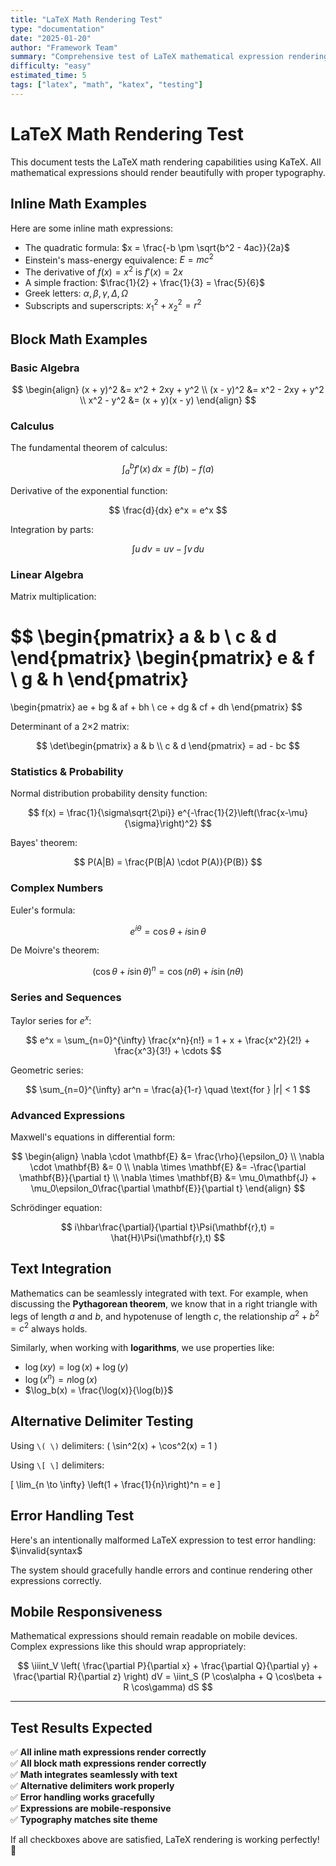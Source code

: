 ```yaml
---
title: "LaTeX Math Rendering Test"
type: "documentation"
date: "2025-01-20"
author: "Framework Team"
summary: "Comprehensive test of LaTeX mathematical expression rendering using KaTeX"
difficulty: "easy"
estimated_time: 5
tags: ["latex", "math", "katex", "testing"]
---
```


# LaTeX Math Rendering Test

This document tests the LaTeX math rendering capabilities using KaTeX. All mathematical expressions should render beautifully with proper typography.

## Inline Math Examples

Here are some inline math expressions:

- The quadratic formula: $x = \frac{-b \pm \sqrt{b^2 - 4ac}}{2a}$
- Einstein's mass-energy equivalence: $E = mc^2$
- The derivative of $f(x) = x^2$ is $f'(x) = 2x$
- A simple fraction: $\frac{1}{2} + \frac{1}{3} = \frac{5}{6}$
- Greek letters: $\alpha, \beta, \gamma, \Delta, \Omega$
- Subscripts and superscripts: $x_1^2 + x_2^2 = r^2$

## Block Math Examples

### Basic Algebra

$$
\begin{align}
(x + y)^2 &= x^2 + 2xy + y^2 \\
(x - y)^2 &= x^2 - 2xy + y^2 \\
x^2 - y^2 &= (x + y)(x - y)
\end{align}
$$

### Calculus

The fundamental theorem of calculus:

$$
\int_a^b f'(x) \, dx = f(b) - f(a)
$$

Derivative of the exponential function:

$$
\frac{d}{dx} e^x = e^x
$$

Integration by parts:

$$
\int u \, dv = uv - \int v \, du
$$

### Linear Algebra

Matrix multiplication:

$$
\begin{pmatrix}
a & b \\
c & d
\end{pmatrix}
\begin{pmatrix}
e & f \\
g & h
\end{pmatrix}
=
\begin{pmatrix}
ae + bg & af + bh \\
ce + dg & cf + dh
\end{pmatrix}
$$

Determinant of a 2×2 matrix:

$$
\det\begin{pmatrix}
a & b \\
c & d
\end{pmatrix} = ad - bc
$$

### Statistics & Probability

Normal distribution probability density function:

$$
f(x) = \frac{1}{\sigma\sqrt{2\pi}} e^{-\frac{1}{2}\left(\frac{x-\mu}{\sigma}\right)^2}
$$

Bayes' theorem:

$$
P(A|B) = \frac{P(B|A) \cdot P(A)}{P(B)}
$$

### Complex Numbers

Euler's formula:

$$
e^{i\theta} = \cos\theta + i\sin\theta
$$

De Moivre's theorem:

$$
(\cos\theta + i\sin\theta)^n = \cos(n\theta) + i\sin(n\theta)
$$

### Series and Sequences

Taylor series for $e^x$:

$$
e^x = \sum_{n=0}^{\infty} \frac{x^n}{n!} = 1 + x + \frac{x^2}{2!} + \frac{x^3}{3!} + \cdots
$$

Geometric series:

$$
\sum_{n=0}^{\infty} ar^n = \frac{a}{1-r} \quad \text{for } |r| < 1
$$

### Advanced Expressions

Maxwell's equations in differential form:

$$
\begin{align}
\nabla \cdot \mathbf{E} &= \frac{\rho}{\epsilon_0} \\
\nabla \cdot \mathbf{B} &= 0 \\
\nabla \times \mathbf{E} &= -\frac{\partial \mathbf{B}}{\partial t} \\
\nabla \times \mathbf{B} &= \mu_0\mathbf{J} + \mu_0\epsilon_0\frac{\partial \mathbf{E}}{\partial t}
\end{align}
$$

Schrödinger equation:

$$
i\hbar\frac{\partial}{\partial t}\Psi(\mathbf{r},t) = \hat{H}\Psi(\mathbf{r},t)
$$

## Text Integration

Mathematics can be seamlessly integrated with text. For example, when discussing the **Pythagorean theorem**, we know that in a right triangle with legs of length $a$ and $b$, and hypotenuse of length $c$, the relationship $a^2 + b^2 = c^2$ always holds.

Similarly, when working with **logarithms**, we use properties like:
- $\log(xy) = \log(x) + \log(y)$
- $\log(x^n) = n\log(x)$
- $\log_b(x) = \frac{\log(x)}{\log(b)}$

## Alternative Delimiter Testing

Using `\( \)` delimiters: \( \sin^2(x) + \cos^2(x) = 1 \)

Using `\[ \]` delimiters:

\[
\lim_{n \to \infty} \left(1 + \frac{1}{n}\right)^n = e
\]

## Error Handling Test

Here's an intentionally malformed LaTeX expression to test error handling: $\invalid{syntax$

The system should gracefully handle errors and continue rendering other expressions correctly.

## Mobile Responsiveness

Mathematical expressions should remain readable on mobile devices. Complex expressions like this should wrap appropriately:

$$
\iiint_V \left( \frac{\partial P}{\partial x} + \frac{\partial Q}{\partial y} + \frac{\partial R}{\partial z} \right) dV = \iint_S (P \cos\alpha + Q \cos\beta + R \cos\gamma) dS
$$

---

## Test Results Expected

✅ **All inline math expressions render correctly**  
✅ **All block math expressions render correctly**  
✅ **Math integrates seamlessly with text**  
✅ **Alternative delimiters work properly**  
✅ **Error handling works gracefully**  
✅ **Expressions are mobile-responsive**  
✅ **Typography matches site theme**  

If all checkboxes above are satisfied, LaTeX rendering is working perfectly! 🎉 